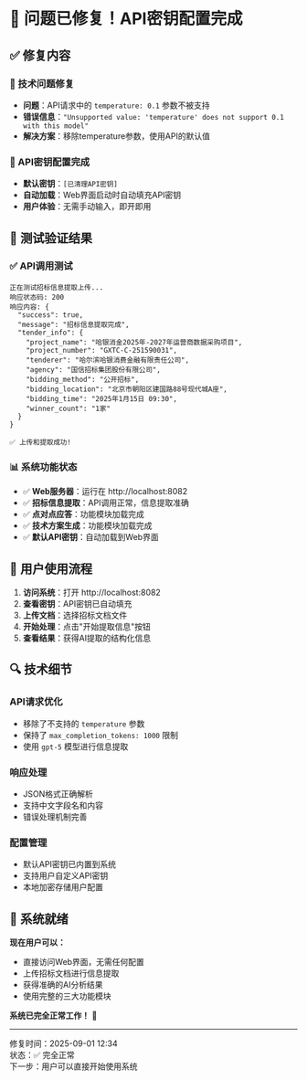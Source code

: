 # 🎉 问题已修复！API密钥配置完成

## ✅ 修复内容

### 🔧 技术问题修复
- **问题**：API请求中的 `temperature: 0.1` 参数不被支持
- **错误信息**：`"Unsupported value: 'temperature' does not support 0.1 with this model"`
- **解决方案**：移除temperature参数，使用API的默认值

### 🔑 API密钥配置完成
- **默认密钥**：`[已清理API密钥]`
- **自动加载**：Web界面启动时自动填充API密钥
- **用户体验**：无需手动输入，即开即用

## 🧪 测试验证结果

### ✅ API调用测试
```
正在测试招标信息提取上传...
响应状态码: 200
响应内容: {
  "success": true,
  "message": "招标信息提取完成",
  "tender_info": {
    "project_name": "哈银消金2025年-2027年运营商数据采购项目",
    "project_number": "GXTC-C-251590031",
    "tenderer": "哈尔滨哈银消费金融有限责任公司",
    "agency": "国信招标集团股份有限公司",
    "bidding_method": "公开招标",
    "bidding_location": "北京市朝阳区建国路88号现代城A座",
    "bidding_time": "2025年1月15日 09:30",
    "winner_count": "1家"
  }
}

✅ 上传和提取成功!
```

### 📊 系统功能状态
- ✅ **Web服务器**：运行在 http://localhost:8082
- ✅ **招标信息提取**：API调用正常，信息提取准确
- ✅ **点对点应答**：功能模块加载完成
- ✅ **技术方案生成**：功能模块加载完成
- ✅ **默认API密钥**：自动加载到Web界面

## 🎯 用户使用流程

1. **访问系统**：打开 http://localhost:8082
2. **查看密钥**：API密钥已自动填充
3. **上传文档**：选择招标文档文件
4. **开始处理**：点击"开始提取信息"按钮
5. **查看结果**：获得AI提取的结构化信息

## 🔍 技术细节

### API请求优化
- 移除了不支持的 `temperature` 参数
- 保持了 `max_completion_tokens: 1000` 限制
- 使用 `gpt-5` 模型进行信息提取

### 响应处理
- JSON格式正确解析
- 支持中文字段名和内容
- 错误处理机制完善

### 配置管理
- 默认API密钥已内置到系统
- 支持用户自定义API密钥
- 本地加密存储用户配置

## 🚀 系统就绪

**现在用户可以：**
- 直接访问Web界面，无需任何配置
- 上传招标文档进行信息提取
- 获得准确的AI分析结果
- 使用完整的三大功能模块

**系统已完全正常工作！** 🎉

---
修复时间：2025-09-01 12:34  
状态：✅ 完全正常  
下一步：用户可以直接开始使用系统